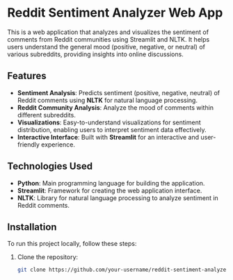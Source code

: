# Reddit Sentiment Analyzer Web App

This is a web application that analyzes and visualizes the sentiment of comments from Reddit communities using Streamlit and NLTK. It helps users understand the general mood (positive, negative, or neutral) of various subreddits, providing insights into online discussions.

## Features
- **Sentiment Analysis**: Predicts sentiment (positive, negative, neutral) of Reddit comments using **NLTK** for natural language processing.
- **Reddit Community Analysis**: Analyze the mood of comments within different subreddits.
- **Visualizations**: Easy-to-understand visualizations for sentiment distribution, enabling users to interpret sentiment data effectively.
- **Interactive Interface**: Built with **Streamlit** for an interactive and user-friendly experience.

## Technologies Used
- **Python**: Main programming language for building the application.
- **Streamlit**: Framework for creating the web application interface.
- **NLTK**: Library for natural language processing to analyze sentiment in Reddit comments.

## Installation

To run this project locally, follow these steps:

1. Clone the repository:
   ```bash
   git clone https://github.com/your-username/reddit-sentiment-analyzer.git
